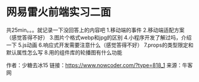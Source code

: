 # 网易雷火前端实习二面

共25min。。。就记录一下没回答上的内容吧
1.移动端的事件
2.移动端适配方案（感觉答得不好）
3.图片个格式webp和jpg的区别
4.小程序开发了解过吗，介绍一下
5.js动画
6.响应式开发需要注意什么（感觉答得不好）
7.props的类型限定和默认属性怎么写
8.用的组件库的轮播图有什么功能



作者：少糖去冰15
链接：https://www.nowcoder.com/?type=818_1
来源：牛客网